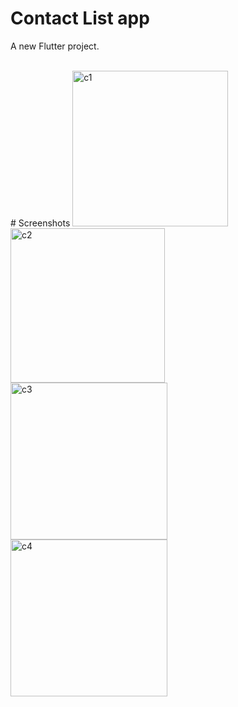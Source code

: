 # Contact List app

A new Flutter project.


<br />
# Screenshots

<img width="249" alt="c1" src="https://github.com/Abuessa265/Contact_List_App/assets/76743694/5c5bdb54-4104-4cbf-9b30-b0fe2da1a0e5">
<img width="247" alt="c2" src="https://github.com/Abuessa265/Contact_List_App/assets/76743694/7821dedd-7bcf-4d2e-84ba-9da72172d127">
<br/>

<img width="251" alt="c3" src="https://github.com/Abuessa265/Contact_List_App/assets/76743694/9378ce34-4212-4c73-bd24-577db55405a7">
<img width="251" alt="c4" src="https://github.com/Abuessa265/Contact_List_App/assets/76743694/816dc2cd-632c-4f09-99ff-ed486a2bb3fb">







